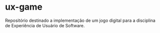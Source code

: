 # ux-game

Repositório destinado a implementação de um jogo digital para a disciplina de Experiência de Usuário de Software.
